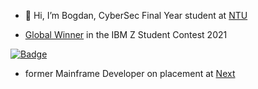 - 👋 Hi, I’m Bogdan, CyberSec Final Year student at [NTU](https://www.ntu.ac.uk/)

- [Global Winner](https://www.hackerearth.com/challenges/hackathon/ibm-z-student-contest-powered-by-ibm-z-xplore/)  in the IBM Z Student Contest 2021

[![Badge](https://images.credly.com/size/340x340/images/1699a42d-f491-4127-89bb-b75232cce3e0/IBM_Z_Student_Contest_October_2021_-_Top_Finalist.png)](https://www.credly.com/badges/dd86af82-c15f-479f-bea1-6a15b77bbd50)

- former Mainframe Developer on placement at [Next](https://www.nextplc.co.uk/)
<!---
MaluAni/MaluAni is a ✨ special ✨ repository because its `README.md` (this file) appears on your GitHub profile.
You can click the Preview link to take a look at your changes.
--->
